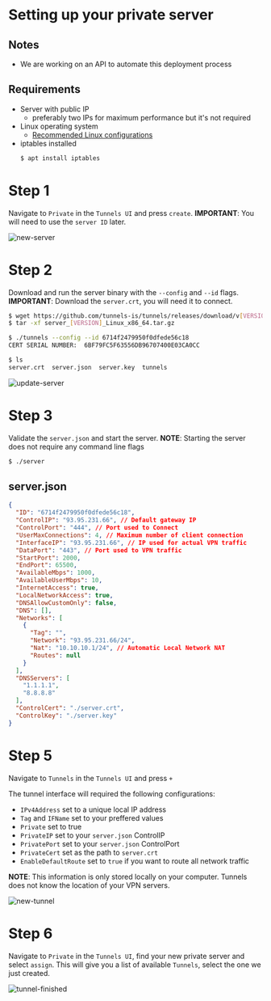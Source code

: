 # Setting up your private server
## Notes
 - We are working on an API to automate this deployment process

## Requirements 
 - Server with public IP 
    - preferably two IPs for maximum performance but it's not required
 - Linux operating system 
    - [Recommended Linux configurations](https://tunnels.is/#/docs/Linux%20Configs)
 - iptables installed
    ```bash
    $ apt install iptables
    ```

# Step 1 
Navigate to `Private` in the `Tunnels UI` and press `create`.
<b>IMPORTANT</b>: You will need to use the `server ID` later.

![new-server](https://raw.githubusercontent.com/tunnels-is/media/master/v3/guides/new-private-server/server-new.png)

# Step 2
Download and run the server binary with the `--config` and `--id` flags.
<b>IMPORTANT</b>: Download the `server.crt`, you will need it to connect.

```bash
$ wget https://github.com/tunnels-is/tunnels/releases/download/v[VERSION]/server_[VERSION]_Linux_x86_64.tar.gz
$ tar -xf server_[VERSION]_Linux_x86_64.tar.gz

$ ./tunnels --config --id 6714f2479950f0dfede56c18
CERT SERIAL NUMBER:  6BF79FC5F63556DB96707400E03CA0CC

$ ls
server.crt  server.json  server.key  tunnels
```

![update-server](https://raw.githubusercontent.com/tunnels-is/media/master/v3/guides/new-private-server/server-update-serial.png)

# Step 3
Validate the `server.json` and start the server.
<b>NOTE</b>: Starting the server does not require any command line flags

```bash
$ ./server
```

## server.json
```json
{
  "ID": "6714f2479950f0dfede56c18",
  "ControlIP": "93.95.231.66", // Default gateway IP
  "ControlPort": "444", // Port used to Connect
  "UserMaxConnections": 4, // Maximum number of client connection
  "InterfaceIP": "93.95.231.66", // IP used for actual VPN traffic
  "DataPort": "443", // Port used to VPN traffic
  "StartPort": 2000,
  "EndPort": 65500,
  "AvailableMbps": 1000,
  "AvailableUserMbps": 10,
  "InternetAccess": true,
  "LocalNetworkAccess": true,
  "DNSAllowCustomOnly": false,
  "DNS": [],
  "Networks": [
    {
      "Tag": "",
      "Network": "93.95.231.66/24",
      "Nat": "10.10.10.1/24", // Automatic Local Network NAT
      "Routes": null
    }
  ],
  "DNSServers": [
    "1.1.1.1",
    "8.8.8.8"
  ],
  "ControlCert": "./server.crt",
  "ControlKey": "./server.key"
}
```

# Step 5
Navigate to `Tunnels` in the `Tunnels UI` and press `+`

The tunnel interface will required the following configurations:
 - `IPv4Address` set to a unique local IP address
 - `Tag` and `IFName` set to your preffered values
 - `Private` set to true
 - `PrivateIP` set to your `server.json` ControlIP 
 - `PrivatePort` set to your `server.json` ControlPort 
 - `PrivateCert` set as the path to `server.crt` 
 - `EnableDefaultRoute` set to `true` if you want to route all network traffic

<b>NOTE</b>: This information is only stored locally on your computer. Tunnels does not know the location of your VPN servers.

![new-tunnel](https://raw.githubusercontent.com/tunnels-is/media/master/v3/guides/new-private-server/new-tunnel.png)

# Step 6

Navigate to `Private` in the `Tunnels UI`, find your new private server and select `assign`.
This will give you a list of available `Tunnels`, select the one we just created.

![tunnel-finished](https://raw.githubusercontent.com/tunnels-is/media/master/v3/guides/new-private-server/tunnel-finished.png)
